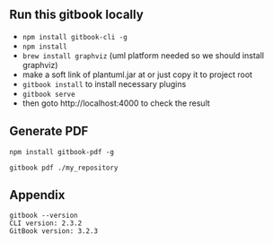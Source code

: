 ## Run this gitbook locally

* `npm install gitbook-cli -g`
* `npm install`
* `brew install graphviz` (uml platform needed so we should install graphviz)  
* make a soft link of plantuml.jar at or just copy it to project root
* `gitbook install` to install necessary plugins
* `gitbook serve`
* then goto http://localhost:4000 to check the result

## Generate PDF

`npm install gitbook-pdf -g`
 
`gitbook pdf ./my_repository`

## Appendix

    gitbook --version
    CLI version: 2.3.2
    GitBook version: 3.2.3
